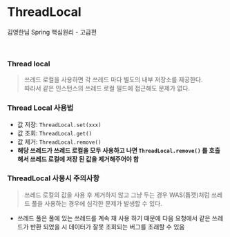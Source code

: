 # ThreadLocal 
김영한님 Spring 핵심원리 - 고급편

<br>

### Thread local
> 쓰레드 로컬을 사용하면 각 쓰레드 마다 별도의 내부 저장소를 제공한다.     
> 따라서 같은 인스턴스의 쓰레드 로컬 필드에 접근해도 문제가 없다.

### Thread Local 사용법
* 값 저장: `ThreadLocal.set(xxx)`
* 값 조회: `ThreadLocal.get()`
* 값 제거: `ThreadLocal.remove()`
* **해당 쓰레드가 쓰레드 로컬을 모두 사용하고 나면 `ThreadLocal.remove()` 를 호출해서 쓰레드 로컬에 저장 된 값을 제거해주어야 함**

### ThreadLocal 사용시 주의사항
> 쓰레드 로컬의 값을 사용 후 제거하지 않고 그냥 두는 경우 WAS(톱캣)처럼 쓰레드 풀을 사용하는 경우에 심각한 문제가 발생할 수 있다.
* 쓰레드 풀은 풀에 있는 쓰레드를 계속 재 사용 하기 때문에 다음 요청에서 같은 쓰레드가 반환 되었을 시 데이터가 잘못 조회되는 버그를 초래할 수 있음
